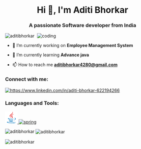 <h1 align="center">Hi 👋, I'm Aditi Bhorkar</h1>
<h3 align="center">A passionate Software developer from India</h3>

<img align="right" alt="coding" width="400" src="https://cdn.dribbble.com/users/2704414/screenshots/7466903/media/b08ab576316bd4582fef189f471cd9e5.gif">

<p align="left"> <img src="https://komarev.com/ghpvc/?username=aditibhorkar&label=Profile%20views&color=0e75b6&style=flat" alt="aditibhorkar" /> </p>

- 🔭 I’m currently working on **Employee Management System**

- 🌱 I’m currently learning **Advance java**

- 📫 How to reach me **aditibhorkar4280@gmail.com**

<h3 align="left">Connect with me:</h3>
<p align="left">
<a href="https://linkedin.com/in/https://www.linkedin.com/in/aditi-bhorkar-622194266" target="blank"><img align="center" src="https://raw.githubusercontent.com/rahuldkjain/github-profile-readme-generator/master/src/images/icons/Social/linked-in-alt.svg" alt="https://www.linkedin.com/in/aditi-bhorkar-622194266" height="30" width="40" /></a>
</p>

<h3 align="left">Languages and Tools:</h3>
<p align="left"> <a href="https://www.java.com" target="_blank" rel="noreferrer"> <img src="https://raw.githubusercontent.com/devicons/devicon/master/icons/java/java-original.svg" alt="java" width="40" height="40"/> </a> <a href="https://spring.io/" target="_blank" rel="noreferrer"> <img src="https://www.vectorlogo.zone/logos/springio/springio-icon.svg" alt="spring" width="40" height="40"/> </a> </p>

<p><img align="left" src="https://github-readme-stats.vercel.app/api/top-langs?username=aditibhorkar&show_icons=true&locale=en&layout=compact" alt="aditibhorkar" /></p>

<p>&nbsp;<img align="center" src="https://github-readme-stats.vercel.app/api?username=aditibhorkar&show_icons=true&locale=en" alt="aditibhorkar" /></p>

<p><img align="center" src="https://github-readme-streak-stats.herokuapp.com/?user=aditibhorkar&" alt="aditibhorkar" /></p>

